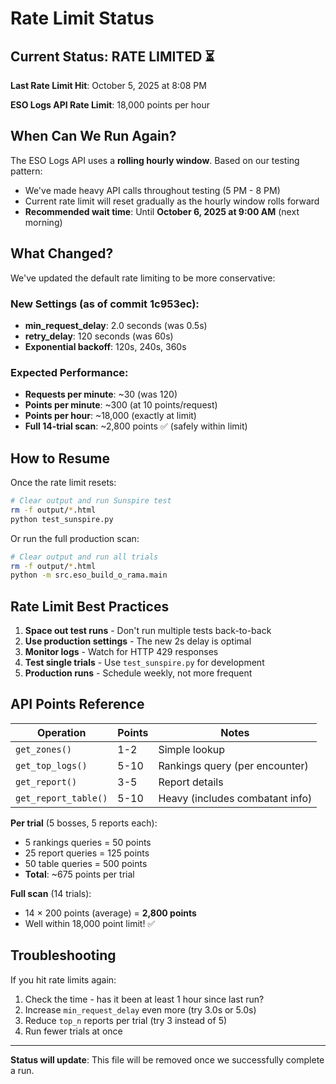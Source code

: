 # Rate Limit Status

## Current Status: RATE LIMITED ⏳

**Last Rate Limit Hit**: October 5, 2025 at 8:08 PM

**ESO Logs API Rate Limit**: 18,000 points per hour

## When Can We Run Again?

The ESO Logs API uses a **rolling hourly window**. Based on our testing pattern:

- We've made heavy API calls throughout testing (5 PM - 8 PM)
- Current rate limit will reset gradually as the hourly window rolls forward
- **Recommended wait time**: Until **October 6, 2025 at 9:00 AM** (next morning)

## What Changed?

We've updated the default rate limiting to be more conservative:

### New Settings (as of commit 1c953ec):
- **min_request_delay**: 2.0 seconds (was 0.5s)
- **retry_delay**: 120 seconds (was 60s)
- **Exponential backoff**: 120s, 240s, 360s

### Expected Performance:
- **Requests per minute**: ~30 (was 120)
- **Points per minute**: ~300 (at 10 points/request)
- **Points per hour**: ~18,000 (exactly at limit)
- **Full 14-trial scan**: ~2,800 points ✅ (safely within limit)

## How to Resume

Once the rate limit resets:

```bash
# Clear output and run Sunspire test
rm -f output/*.html
python test_sunspire.py
```

Or run the full production scan:

```bash
# Clear output and run all trials
rm -f output/*.html
python -m src.eso_build_o_rama.main
```

## Rate Limit Best Practices

1. **Space out test runs** - Don't run multiple tests back-to-back
2. **Use production settings** - The new 2s delay is optimal
3. **Monitor logs** - Watch for HTTP 429 responses
4. **Test single trials** - Use `test_sunspire.py` for development
5. **Production runs** - Schedule weekly, not more frequent

## API Points Reference

| Operation | Points | Notes |
|-----------|--------|-------|
| `get_zones()` | 1-2 | Simple lookup |
| `get_top_logs()` | 5-10 | Rankings query (per encounter) |
| `get_report()` | 3-5 | Report details |
| `get_report_table()` | 5-10 | Heavy (includes combatant info) |

**Per trial** (5 bosses, 5 reports each):
- 5 rankings queries = 50 points
- 25 report queries = 125 points
- 50 table queries = 500 points
- **Total**: ~675 points per trial

**Full scan** (14 trials):
- 14 × 200 points (average) = **2,800 points**
- Well within 18,000 point limit! ✅

## Troubleshooting

If you hit rate limits again:
1. Check the time - has it been at least 1 hour since last run?
2. Increase `min_request_delay` even more (try 3.0s or 5.0s)
3. Reduce `top_n` reports per trial (try 3 instead of 5)
4. Run fewer trials at once

---

**Status will update**: This file will be removed once we successfully complete a run.

